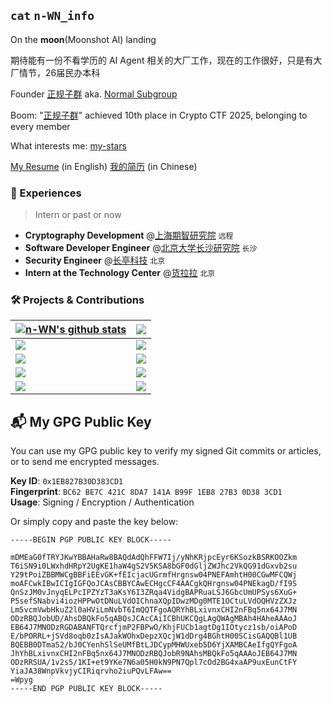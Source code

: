 ## `cat` `n-WN_info`

On the **moon**(Moonshot AI) landing

期待能有一份不看学历的 AI Agent 相关的大厂工作，现在的工作很好，只是有大厂情节，26届民办本科

Founder [正规子群](https://ctftime.org/team/365958) aka. [Normal Subgroup](https://normalsubgroup.cauchy.top/)

Boom: "[正规子群](https://ctftime.org/team/365958)"  achieved 10th place in Crypto CTF 2025, belonging to every member

What interests me: [my-stars](https://n-wn.github.io/my-stars/)

[My Resume](https://github.com/n-WN/resume/blob/master/resume-en-post.pdf) (in English) [我的简历](https://github.com/n-WN/resume/blob/master/resume-cn-post.pdf) (in Chinese)

<!--
**n-WN/n-WN** is a ✨ _special_ ✨ repository because its `README.md` (this file) appears on your GitHub profile.

Here are some ideas to get you started:

- 🔭 I’m currently working on ...
- 🌱 I’m currently learning ...
- 👯 I’m looking to collaborate on ...
- 🤔 I’m looking for help with ...
- 💬 Ask me about ...
- 📫 How to reach me: ...
- 😄 Pronouns: ...
- ⚡ Fun fact: ...
-->

### 💼 Experiences  

> Intern or past or now

- **Cryptography Development** @[上海期智研究院](https://sqz.ac.cn/) `远程`  
- **Software Developer Engineer** @[北京大学长沙研究院](https://icode.pku.edu.cn/) `长沙`  
- **Security Engineer** @[长亭科技](https://www.chaitin.cn/) `北京`
- **Intern at the Technology Center** @[货拉拉](https://www.huolala.cn/) `北京`

### 🛠 Projects & Contributions 

| <a href="https://github.com/n-WN"><img align="center" src="https://github-readme-stats.vercel.app/api?username=n-WN&show_icons=true&include_all_commits=true&title_color=fff&icon_color=79ff97&text_color=9f9f9f&bg_color=151515&hide_border=true" alt="n-WN's github stats" /></a> | <a href="https://github.com/n-WN"><img align="center" src="https://github-readme-stats.vercel.app/api/top-langs/?username=n-WN&layout=compact&title_color=fff&icon_color=79ff97&text_color=9f9f9f&bg_color=151515&hide_border=true&hide=javascript,html,css" /></a> |
| ------------- | ------------- |
| <a href="https://github.com/n-WN/sagemath-vscode-enhanced"><img align="center" src="https://github-readme-stats.vercel.app/api/pin?username=n-WN&repo=sagemath-vscode-enhanced&title_color=fff&icon_color=f9f9f9&text_color=9f9f9f&bg_color=151515&hide_border=true" /></a> | <a href="https://github.com/n-WN/Pwn4Sage"><img align="center" src="https://github-readme-stats.vercel.app/api/pin?username=n-WN&repo=Pwn4Sage&title_color=fff&icon_color=f9f9f9&text_color=9f9f9f&bg_color=151515&hide_border=true" /></a> |
| <a href="https://github.com/n-WN/translate-shell"><img align="center" src="https://github-readme-stats.vercel.app/api/pin?username=n-WN&repo=translate-shell&title_color=fff&icon_color=f9f9f9&text_color=9f9f9f&bg_color=151515&hide_border=true" /></a> | <a href="https://github.com/n-WN/share_these"><img align="center" src="https://github-readme-stats.vercel.app/api/pin?username=n-WN&repo=share_these&title_color=fff&icon_color=f9f9f9&text_color=9f9f9f&bg_color=151515&hide_border=true" /></a> |
| <a href="https://github.com/ctf-wiki/ctf-wiki"><img align="center" src="https://github-readme-stats.vercel.app/api/pin?username=ctf-wiki&repo=ctf-wiki&title_color=fff&icon_color=f9f9f9&text_color=9f9f9f&bg_color=151515&hide_border=true" /></a> | <a href="https://github.com/OI-wiki/OI-wiki"><img align="center" src="https://github-readme-stats.vercel.app/api/pin?username=OI-wiki&repo=OI-wiki&title_color=fff&icon_color=f9f9f9&text_color=9f9f9f&bg_color=151515&hide_border=true" /></a> |
| <a href="https://github.com/Samueli924/chaoxing"><img align="center" src="https://github-readme-stats.vercel.app/api/pin?username=n-wn&repo=chaoxing_fork&title_color=fff&icon_color=f9f9f9&text_color=9f9f9f&bg_color=151515&hide_border=true" /></a> | <a href="https://github.com/ProbiusOfficial/Hello-CTF"><img align="center" src="https://github-readme-stats.vercel.app/api/pin?username=ProbiusOfficial&repo=Hello-CTF&title_color=fff&icon_color=f9f9f9&text_color=9f9f9f&bg_color=151515&hide_border=true" /></a> |

## 📬 My GPG Public Key

You can use my GPG public key to verify my signed Git commits or articles, or to send me encrypted messages.

**Key ID**: `0x1EB827B30D383CD1`  
**Fingerprint**: `BC62 BE7C 421C 8DA7 141A B99F 1EB8 27B3 0D38 3CD1`  
**Usage**: Signing / Encryption / Authentication  

Or simply copy and paste the key below:

```gpg
-----BEGIN PGP PUBLIC KEY BLOCK-----

mDMEaG0fTRYJKwYBBAHaRw8BAQdAdQhFFW7Ij/yNhKRjpcEyr6KSozkBSRKOOZkm
T6iSN9i0LWxhdHRpY2UgKE1haW4gS2V5KSA8bGF0dGljZWJhc2VkQG91dGxvb2su
Y29tPoiZBBMWCgBBFiEEvGK+fEIcjacUGrmfHrgnsw04PNEFAmhtH00CGwMFCQWj
moAFCwkIBwICIgIGFQoJCAsCBBYCAwECHgcCF4AACgkQHrgnsw04PNEkagD/fI9S
QnSzJM0vJnyqELPcIPZYzT3aKsY6I3ZRqa4VidgBAPRuaLSJ6GbcUmUPSys6XuG+
P5sefSNabvi4iozHPPwOtDNuLVdOIChnaXQpIDwzMDg0MTE1OCtuLVdOQHVzZXJz
Lm5vcmVwbHkuZ2l0aHViLmNvbT6ImQQTFgoAQRYhBLxivnxCHI2nFBq5nx64J7MN
ODzRBQJobUD/AhsDBQkFo5qABQsJCAcCAiICBhUKCQgLAgQWAgMBAh4HAheAAAoJ
EB64J7MNODzRGDABANFTQrcfjmP2FBPwO/KhjFUCb1agtDg1IOtycz1sb/oiAPoD
E/bPORRL+jSVd8oqb0zIsAJakWOhxDepzXQcjW1dDrg4BGhtH00SCisGAQQBl1UB
BQEBB0DTmaS2/bJ0CYenhSlSeUMfBtLJDCypMHWUxeb5D6YjXAMBCAeIfgQYFgoA
JhYhBLxivnxCHI2nFBq5nx64J7MNODzRBQJobR9NAhsMBQkFo5qAAAoJEB64J7MN
ODzRRSUA/1v2s5/1KI+et9YKe7N6a05H0kN9PN7Qpl7cOd2BG4xaAP9uxEunCtFY
YiaJA38WnpVkvjyCIRiqrvho2iuPQvLFAw==
=Wpyg
-----END PGP PUBLIC KEY BLOCK-----
```
